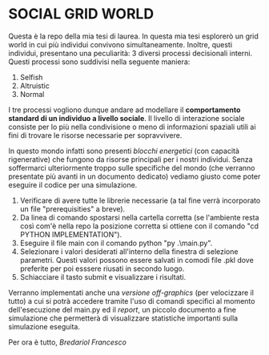 # SOCIAL GRID WORLD

Questa è la repo della mia tesi di laurea.
In questa mia tesi esplorerò un grid world in cui più individui convivono simultaneamente.
Inoltre, questi individui, presentano una peculiarità: 3 diversi processi decisionali interni.
Questi processi sono suddivisi nella seguente maniera:

1. Selfish
2. Altruistic
3. Normal

I tre processi vogliono dunque andare ad modellare il **comportamento standard di un individuo a livello sociale**.
Il livello di interazione sociale consiste per lo più nella condivisione o meno di informazioni spaziali utili ai fini
di trovare le risorse necessarie per sopravvivere.

In questo mondo infatti sono presenti *blocchi energetici* (con capacità rigenerative) che fungono da risorse principali per i nostri individui. Senza soffermarci ulteriormente troppo sulle specifiche del mondo (che verranno presentate più avanti in un documento dedicato) vediamo giusto come poter eseguire il codice per una simulazione.

1. Verificare di avere tutte le librerie necessarie (a tal fine verrà incorporato un file "prerequisities" a breve).
2. Da linea di comando spostarsi nella cartella corretta (se l'ambiente resta così com'è nella repo la posizione corretta si ottiene con il comando "cd PYTHON IMPLEMENTATION").
3. Eseguire il file main con il comando python "py .\main.py".
4. Selezionare i valori desiderati all'interno della finestra di selezione parametri. Questi valori possono essere salvati in comodi file .pkl dove preferite per poi esssere riusati in secondo luogo.
5. Schiacciare il tasto submit e visualizzare i risultati.

Verranno implementati anche una *versione off-graphics* (per velocizzare il tutto) a cui si potrà accedere tramite l'uso di comandi specifici al momento dell'esecuzione del main.py ed il *report*, un piccolo documento a fine simulazione che permetterà di visualizzare statistiche importanti sulla simulazione eseguita.

Per ora è tutto, *Bredariol Francesco*
